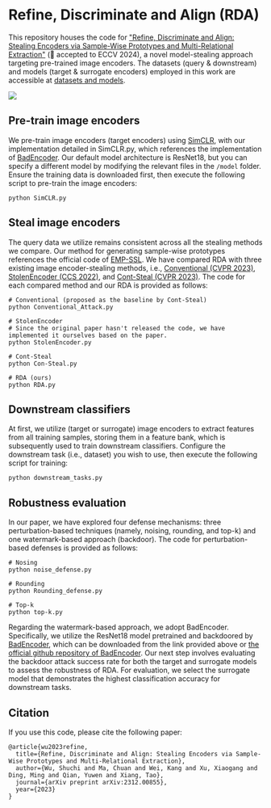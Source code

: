 # Refine, Discriminate and Align (RDA)
This repository houses the code for ["Refine, Discriminate and Align: Stealing Encoders via Sample-Wise Prototypes and Multi-Relational Extraction"](https://arxiv.org/abs/2312.00855) (🎉 accepted to ECCV 2024), a novel model-stealing approach targeting pre-trained image encoders. The datasets (query & downstream) and models (target & surrogate encoders) employed in this work are accessible at [datasets and models](https://drive.google.com/drive/folders/1VV97lBVwt5rPlKSHtKQ8PjCuH7d1-fK-?usp=sharing).

![](https://github.com/ShuchiWu/SDA/blob/master/Pipeline.jpg)

## Pre-train image encoders
We pre-train image encoders (target encoders) using [SimCLR](https://proceedings.mlr.press/v119/chen20j/chen20j.pdf), with our implementation detailed in SimCLR.py, which references the implementation of [BadEncoder](https://arxiv.org/pdf/2108.00352). Our default model architecture is ResNet18, but you can specify a different model by modifying the relevant files in the `/model` folder. Ensure the training data is downloaded first, then execute the following script to pre-train the image encoders:
```scrpit
python SimCLR.py
```

## Steal image encoders
The query data we utilize remains consistent across all the stealing methods we compare. Our method for generating sample-wise prototypes references the official code of [EMP-SSL](https://arxiv.org/pdf/2304.03977). We have compared RDA with three existing image encoder-stealing methods, i.e., [Conventional (CVPR 2023)](https://openaccess.thecvf.com/content/CVPR2023/papers/Sha_Cant_Steal_Cont-Steal_Contrastive_Stealing_Attacks_Against_Image_Encoders_CVPR_2023_paper.pdf), [StolenEncoder (CCS 2022)](https://dl.acm.org/doi/pdf/10.1145/3548606.3560586), and [Cont-Steal (CVPR 2023)](https://openaccess.thecvf.com/content/CVPR2023/papers/Sha_Cant_Steal_Cont-Steal_Contrastive_Stealing_Attacks_Against_Image_Encoders_CVPR_2023_paper.pdf). The code for each compared method and our RDA is provided as follows:
```scrpit
# Conventional (proposed as the baseline by Cont-Steal)
python Conventional_Attack.py

# StolenEncoder
# Since the original paper hasn't released the code, we have implemented it ourselves based on the paper.
python StolenEncoder.py  

# Cont-Steal
python Con-Steal.py  

# RDA (ours)
python RDA.py  
```

## Downstream classifiers
At first, we utilize (target or surrogate) image encoders to extract features from all training samples, storing them in a feature bank, which is subsequently used to train downstream classifiers. Configure the downstream task (i.e., dataset) you wish to use, then execute the following script for training:
```scrpit
python downstream_tasks.py
```

## Robustness evaluation
In our paper, we have explored four defense mechanisms: three perturbation-based techniques (namely, noising, rounding, and top-k) and one watermark-based approach (backdoor). The code for perturbation-based defenses is provided as follows:
```scrpit
# Nosing
python noise_defense.py

# Rounding
python Rounding_defense.py

# Top-k
python top-k.py
```
Regarding the watermark-based approach, we adopt BadEncoder. Specifically, we utilize the ResNet18 model pretrained and backdoored by [BadEncoder](https://arxiv.org/pdf/2108.00352), which can be downloaded from the link provided above or [the official github repository of BadEncoder](https://github.com/jinyuan-jia/BadEncoder). Our next step involves evaluating the backdoor attack success rate for both the target and surrogate models to assess the robustness of RDA. For evaluation, we select the surrogate model that demonstrates the highest classification accuracy for downstream tasks.

## Citation
If you use this code, please cite the following paper:
```script
@article{wu2023refine,
  title={Refine, Discriminate and Align: Stealing Encoders via Sample-Wise Prototypes and Multi-Relational Extraction},
  author={Wu, Shuchi and Ma, Chuan and Wei, Kang and Xu, Xiaogang and Ding, Ming and Qian, Yuwen and Xiang, Tao},
  journal={arXiv preprint arXiv:2312.00855},
  year={2023}
}
```
